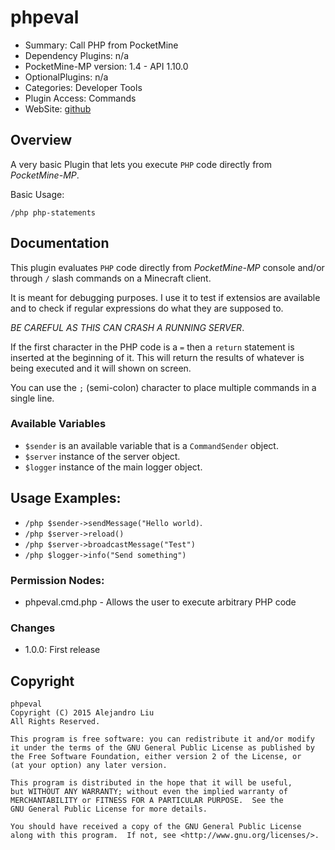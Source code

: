 phpeval
========

* Summary: Call PHP from PocketMine
* Dependency Plugins: n/a
* PocketMine-MP version: 1.4 - API 1.10.0
* OptionalPlugins: n/a
* Categories: Developer Tools
* Plugin Access: Commands
* WebSite: [github](https://github.com/alejandroliu/pocketmine-plugins/tree/master/phpeval)

Overview
--------

A very basic Plugin that lets you execute `PHP` code directly from
_PocketMine-MP_.

Basic Usage:

    /php php-statements

Documentation
-------------

This plugin evaluates `PHP` code directly from _PocketMine-MP_ console
and/or through `/` slash commands on a Minecraft client.

It is meant for debugging purposes.  I use it to test if extensios are
available and to check if regular expressions do what they are supposed
to.

*BE CAREFUL AS THIS CAN CRASH A RUNNING SERVER*.

If the first character in the PHP code is a `=` then a `return`
statement is inserted at the beginning of it.  This will return the
results of whatever is being executed and it will shown on screen.

You can use the `;` (semi-colon) character to place multiple commands
in a single line.

### Available Variables

* `$sender` is an available variable that is a `CommandSender`
  object.
* `$server` instance of the server object.
* `$logger` instance of the main logger object.

## Usage Examples:

* `/php $sender->sendMessage("Hello world)`.
* `/php $server->reload()`
* `/php $server->broadcastMessage("Test")`
* `/php $logger->info("Send something")`

### Permission Nodes:

* phpeval.cmd.php - Allows the user to execute arbitrary PHP code


### Changes

* 1.0.0: First release

Copyright
---------

    phpeval
    Copyright (C) 2015 Alejandro Liu  
    All Rights Reserved.

    This program is free software: you can redistribute it and/or modify
    it under the terms of the GNU General Public License as published by
    the Free Software Foundation, either version 2 of the License, or
    (at your option) any later version.

    This program is distributed in the hope that it will be useful,
    but WITHOUT ANY WARRANTY; without even the implied warranty of
    MERCHANTABILITY or FITNESS FOR A PARTICULAR PURPOSE.  See the
    GNU General Public License for more details.

    You should have received a copy of the GNU General Public License
    along with this program.  If not, see <http://www.gnu.org/licenses/>.
